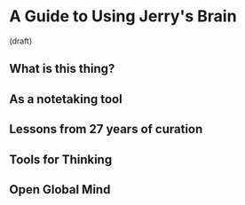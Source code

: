 # A Guide to Using Jerry's Brain
 (draft) 


## What is this thing? 

## As a notetaking tool 

## Lessons from 27 years of curation 

## Tools for Thinking 

## Open Global Mind 

## 
